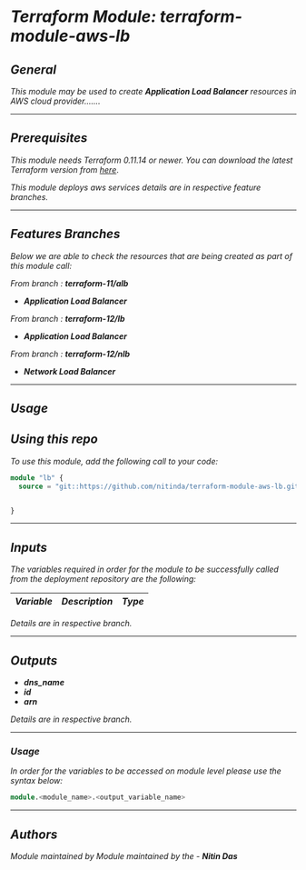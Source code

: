 # _Terraform Module: terraform-module-aws-lb_


## _General_

_This module may be used to create_ **_Application Load Balancer_** _resources in AWS cloud provider......._

---


## _Prerequisites_

_This module needs Terraform 0.11.14 or newer._
_You can download the latest Terraform version from_ [_here_](https://www.terraform.io/downloads.html).

_This module deploys aws services details are in respective feature branches._


---


## _Features Branches_

_Below we are able to check the resources that are being created as part of this module call:_

_From branch :_ **_terraform-11/alb_**

* **_Application Load Balancer_**


_From branch :_ **_terraform-12/lb_**

* **_Application Load Balancer_**


_From branch :_ **_terraform-12/nlb_**

* **_Network Load Balancer_**


---

## _Usage_

## _Using this repo_

_To use this module, add the following call to your code:_

```tf
module "lb" {
  source = "git::https://github.com/nitinda/terraform-module-aws-lb.git?ref=master"


}
```
---

## _Inputs_

_The variables required in order for the module to be successfully called from the deployment repository are the following:_


|**_Variable_** | **_Description_** | **_Type_** |
|:----|:----|-----:|


_Details are in respective branch._


---

## _Outputs_

* **_dns\_name_**
* **_id_**
* **_arn_**


_Details are in respective branch._


---

### _Usage_

_In order for the variables to be accessed on module level please use the syntax below:_

```tf
module.<module_name>.<output_variable_name>
```

---

## _Authors_
_Module maintained by Module maintained by the -_ **_Nitin Das_**